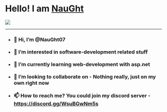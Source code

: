 <!-- Name -->
<h1>Hello! I am <a href="https://discord.gg/WsuBGwNm5s">NauGht</a></h1> 

<!-- Banner -->
<img src="https://media.discordapp.net/attachments/719938828441354352/852390353301930005/On_The_Comp.png?width=1216&height=657">

<!-- Description -->
<hr>
<h3>

- 👋 Hi, I’m @NauGht07<br><br>
- 👀 I’m interested in software-development related stuff<br><br>
- 🌱 I’m currently learning web-development with asp.net<br><br>
- 💞️ I’m looking to collaborate on - Nothing really, just on my own right now<br><br>
- 📫 How to reach me? You could join my discord server - https://discord.gg/WsuBGwNm5s
</h3>

<!---
NauGht07/NauGht07 is a ✨ special ✨ repository because its `README.md` (this file) appears on your GitHub profile.
You can click the Preview link to take a look at your changes.
--->
